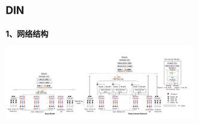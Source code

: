 # DIN

## 1、网络结构

![DIN structure](https://github.com/alphaplato/alphaplato/blob/master/image/DeepLearning/din.png)